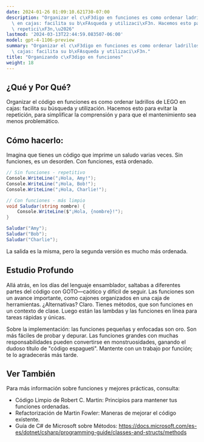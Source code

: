 ```yaml
---
date: 2024-01-26 01:09:10.621730-07:00
description: "Organizar el c\xF3digo en funciones es como ordenar ladrillos de LEGO\
  \ en cajas: facilita su b\xFAsqueda y utilizaci\xF3n. Hacemos esto para evitar la\
  \ repetici\xF3n,\u2026"
lastmod: '2024-03-13T22:44:59.083507-06:00'
model: gpt-4-1106-preview
summary: "Organizar el c\xF3digo en funciones es como ordenar ladrillos de LEGO en\
  \ cajas: facilita su b\xFAsqueda y utilizaci\xF3n."
title: "Organizando c\xF3digo en funciones"
weight: 18
---
```


## ¿Qué y Por Qué?
Organizar el código en funciones es como ordenar ladrillos de LEGO en cajas: facilita su búsqueda y utilización. Hacemos esto para evitar la repetición, para simplificar la comprensión y para que el mantenimiento sea menos problemático.

## Cómo hacerlo:
Imagina que tienes un código que imprime un saludo varias veces. Sin funciones, es un desorden. Con funciones, está ordenado.

```C#
// Sin funciones - repetitivo
Console.WriteLine("¡Hola, Amy!");
Console.WriteLine("¡Hola, Bob!");
Console.WriteLine("¡Hola, Charlie!");

// Con funciones - más limpio
void Saludar(string nombre) {
    Console.WriteLine($"¡Hola, {nombre}!");
}

Saludar("Amy");
Saludar("Bob");
Saludar("Charlie");
```

La salida es la misma, pero la segunda versión es mucho más ordenada.

## Estudio Profundo
Allá atrás, en los días del lenguaje ensamblador, saltabas a diferentes partes del código con GOTO—caótico y difícil de seguir. Las funciones son un avance importante, como cajones organizados en una caja de herramientas. ¿Alternativas? Claro. Tienes métodos, que son funciones en un contexto de clase. Luego están las lambdas y las funciones en línea para tareas rápidas y únicas.

Sobre la implementación: las funciones pequeñas y enfocadas son oro. Son más fáciles de probar y depurar. Las funciones grandes con muchas responsabilidades pueden convertirse en monstruosidades, ganando el dudoso título de "código espagueti". Mantente con un trabajo por función; te lo agradecerás más tarde.

## Ver También
Para más información sobre funciones y mejores prácticas, consulta:

- Código Limpio de Robert C. Martin: Principios para mantener tus funciones ordenadas.
- Refactorización de Martin Fowler: Maneras de mejorar el código existente.
- Guía de C# de Microsoft sobre Métodos: https://docs.microsoft.com/es-es/dotnet/csharp/programming-guide/classes-and-structs/methods
